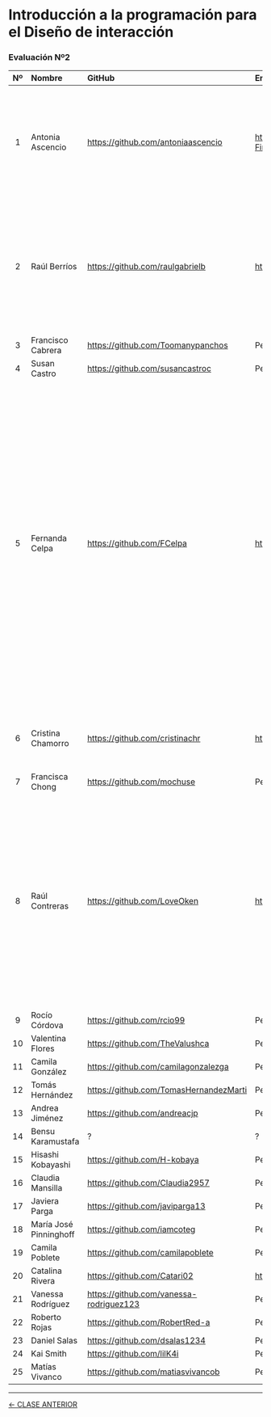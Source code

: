 # Introducción a la programación para el Diseño de interacción

### Evaluación Nº2

| Nº   | Nombre | GitHub | Entrega | Comentario |
|:----:|:-------|:-------|:--------|:-----------|
| 1 | Antonia Ascencio | https://github.com/antoniaascencio | https://antoniaascencio.github.io/Evaluacion-Final/ | Recomiendo no dejar artículo con vínculo a este aviso: "Este articulo aún no se encuentra disponible, ¡Espero seas paciente :)!" |
| 2 | Raúl Berríos | https://github.com/raulgabrielb | https://raulgabrielb.github.io/TrabajoFinal/ | Sobre trabajos: Mapuche ya es plural. Y su helicóptero parece un avión de hélice. Es importante revisar varias veces cada descripción. |
| 3 | Francisco Cabrera | https://github.com/Toomanypanchos | Pendiente | Pendiente |
| 4 | Susan Castro | https://github.com/susancastroc | Pendiente | Pendiente |
| 5 | Fernanda Celpa | https://github.com/FCelpa | https://fcelpa.github.io/ixd_entrega_final/ | Hay dos "logos", uno en Instagram y otro en Facebook. Pero en ambos se mantienen 3 ideas: Una [handwriting](https://fonts.google.com/?category=Handwriting&preview.text=Bazar%20vintage%20Laurita&preview.text_type=custom), con una "z" muy sans-serif y una L con chasquilla y colita (uso términos tipográficos muy malos, adrede); con esa base, busca una mejor tipografía para el logo en la página web, podría ser una Locorice, Dancing Script, Satisfy, etc. |
| 6 | Cristina Chamorro | https://github.com/cristinachr | https://cristinachr.github.io/entrega-final/ | En los datos curiosos la página se desarma, revisar cierre de divisiones |
| 7 | Francisca Chong | https://github.com/mochuse | Pendiente | Pendiente |
| 8 | Raúl Contreras | https://github.com/LoveOken | https://loveoken.github.io/pafstore/ | Buscar mayor protagonismo para la indicación: "Envía un mensaje a nuestra página de Instagram para realizar tu pedido. 💖". Podría ser a través de un "sticky", algo que deje tal instrucción y acción bien cerca de un click con el pulgar en un celular |
| 9 | Rocío Córdova | https://github.com/rcio99 | Pendiente | Pendiente |
| 10 | Valentina Flores | https://github.com/TheValushca | Pendiente | Pendiente |
| 11 | Camila González | https://github.com/camilagonzalezga | Pendiente | Pendiente |
| 12 | Tomás Hernández | https://github.com/TomasHernandezMarti | Pendiente | Pendiente |
| 13 | Andrea Jiménez  | https://github.com/andreacjp | Pendiente | Pendiente |
| 14 | Bensu Karamustafa | ? | ? | ? |
| 15 | Hisashi Kobayashi | https://github.com/H-kobaya | Pendiente | Pendiente |
| 16 | Claudia Mansilla | https://github.com/Claudia2957 | Pendiente | Pendiente |
| 17 | Javiera Parga | https://github.com/javiparga13 | Pendiente | Pendiente |
| 18 | María José Pinninghoff | https://github.com/iamcoteg | Pendiente | Pendiente |
| 19 | Camila Poblete | https://github.com/camilapoblete | Pendiente | Pendiente |
| 20 | Catalina Rivera  | https://github.com/Catari02 | https://catari02.github.io/trabajo-final/ | Pendiente |
| 21 | Vanessa Rodríguez | https://github.com/vanessa-rodriguez123 | Pendiente | Pendiente |
| 22 | Roberto Rojas | https://github.com/RobertRed-a | Pendiente | Pendiente |
| 23 | Daniel Salas | https://github.com/dsalas1234 | Pendiente | Pendiente |
| 24 | Kai Smith | https://github.com/lilK4i | Pendiente | Pendiente |
| 25 | Matías Vivanco | https://github.com/matiasvivancob | Pendiente | Pendiente |

- - - - - - - 

[← CLASE ANTERIOR](https://github.com/profesorfaco/interaccion/tree/main/sesion_11)
